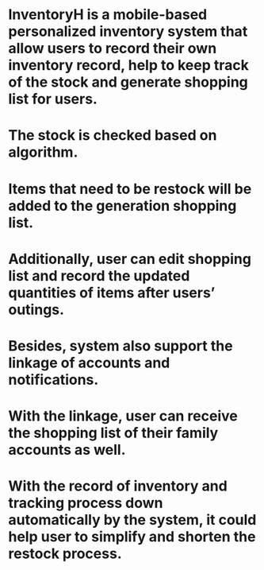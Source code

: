 # InventoryH is a mobile-based personalized inventory system that allow users to record their own inventory record, help to keep track of the stock and generate shopping list for users. 
# The stock is checked based on algorithm. 
# Items that need to be restock will be added to the generation shopping list. 
# Additionally,  user can edit shopping list and record the updated quantities of items after users’ outings. 
# Besides, system also support the linkage of accounts and notifications. 
# With the linkage, user can receive the shopping list of their family accounts as well. 
# With the record of inventory and tracking process down automatically by the system, it could help user to simplify and shorten the restock process. 


